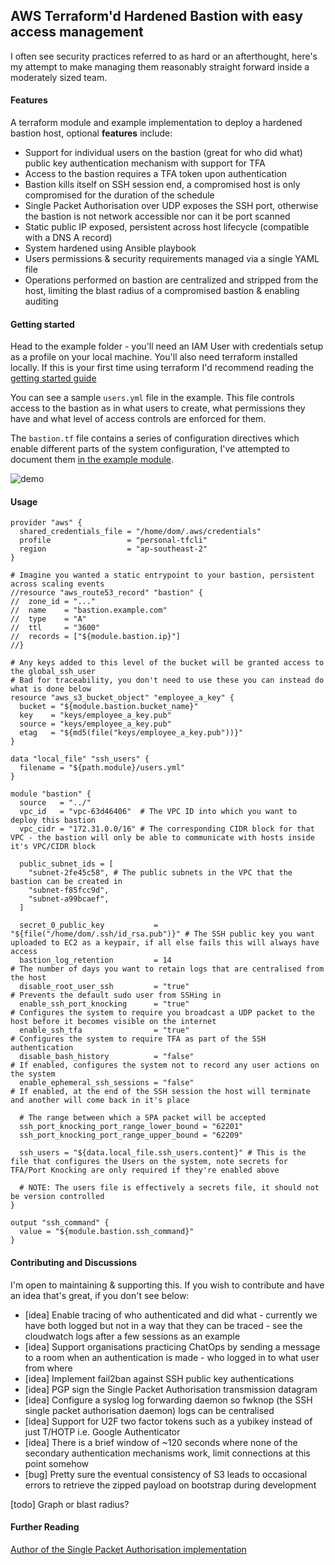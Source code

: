## AWS Terraform'd Hardened Bastion with easy access management

I often see security practices referred to as hard or an afterthought, here's my attempt to make managing them reasonably straight forward inside a moderately sized team.

#### Features

A terraform module and example implementation to deploy a hardened bastion host, optional **features** include:

* Support for individual users on the bastion (great for who did what) public key authentication mechanism with support for TFA
* Access to the bastion requires a TFA token upon authentication
* Bastion kills itself on SSH session end, a compromised host is only compromised for the duration of the schedule
* Single Packet Authorisation over UDP exposes the SSH port, otherwise the bastion is not network accessible nor can it be port scanned
* Static public IP exposed, persistent across host lifecycle (compatible with a DNS A record)
* System hardened using Ansible playbook
* Users permissions & security requirements managed via a single YAML file
* Operations performed on bastion are centralized and stripped from the host, limiting the blast radius of a compromised bastion & enabling auditing

#### Getting started

Head to the example folder - you'll need an IAM User with credentials setup as a profile on your local machine.
You'll also need terraform installed locally.
If this is your first time using terraform I'd recommend reading the [getting started guide](https://www.terraform.io/intro/getting-started/build.html)

You can see a sample `users.yml` file in the example. This file controls access to the bastion as in what users to create, what permissions they have and what level of access controls are enforced for them.

The `bastion.tf` file contains a series of configuration directives which enable different parts of the system configuration, I've attempted to document them [in the example module](example/bastion.tf).

![demo](https://github.com/Dombo/hardened-bastion/raw/master/demo-bastion.gif)

#### Usage

```hcl
provider "aws" {
  shared_credentials_file = "/home/dom/.aws/credentials"
  profile                 = "personal-tfcli"
  region                  = "ap-southeast-2"
}

# Imagine you wanted a static entrypoint to your bastion, persistent across scaling events
//resource "aws_route53_record" "bastion" {
//  zone_id = "..."
//  name    = "bastion.example.com"
//  type    = "A"
//  ttl     = "3600"
//  records = ["${module.bastion.ip}"]
//}

# Any keys added to this level of the bucket will be granted access to the global_ssh_user
# Bad for traceability, you don't need to use these you can instead do what is done below
resource "aws_s3_bucket_object" "employee_a_key" {
  bucket = "${module.bastion.bucket_name}"
  key    = "keys/employee_a_key.pub"
  source = "keys/employee_a_key.pub"
  etag   = "${md5(file("keys/employee_a_key.pub"))}"
}

data "local_file" "ssh_users" {
  filename = "${path.module}/users.yml"
}

module "bastion" {
  source   = "../"
  vpc_id   = "vpc-63d46406"  # The VPC ID into which you want to deploy this bastion
  vpc_cidr = "172.31.0.0/16" # The corresponding CIDR block for that VPC - the bastion will only be able to communicate with hosts inside it's VPC/CIDR block

  public_subnet_ids = [
    "subnet-2fe45c58", # The public subnets in the VPC that the bastion can be created in
    "subnet-f85fcc9d",
    "subnet-a99bcaef",
  ]

  secret_0_public_key           = "${file("/home/dom/.ssh/id_rsa.pub")}" # The SSH public key you want uploaded to EC2 as a keypair, if all else fails this will always have access
  bastion_log_retention         = 14                                     # The number of days you want to retain logs that are centralised from the host
  disable_root_user_ssh         = "true"                                 # Prevents the default sudo user from SSHing in
  enable_ssh_port_knocking      = "true"                                 # Configures the system to require you broadcast a UDP packet to the host before it becomes visible on the internet
  enable_ssh_tfa                = "true"                                 # Configures the system to require TFA as part of the SSH authentication
  disable_bash_history          = "false"                                # If enabled, configures the system not to record any user actions on the system
  enable_ephemeral_ssh_sessions = "false"                                # If enabled, at the end of the SSH session the host will terminate and another will come back in it's place

  # The range between which a SPA packet will be accepted
  ssh_port_knocking_port_range_lower_bound = "62201"
  ssh_port_knocking_port_range_upper_bound = "62209"

  ssh_users = "${data.local_file.ssh_users.content}" # This is the file that configures the Users on the system, note secrets for TFA/Port Knocking are only required if they're enabled above

  # NOTE: The users file is effectively a secrets file, it should not be version controlled
}

output "ssh_command" {
  value = "${module.bastion.ssh_command}"
}
```

#### Contributing and Discussions

I'm open to maintaining & supporting this. If you wish to contribute and have an idea that's great, if you don't see below:

* [idea] Enable tracing of who authenticated and did what - currently we have both logged but not in a way that they can be traced - see the cloudwatch logs after a few sessions as an example
* [idea] Support organisations practicing ChatOps by sending a message to a room when an authentication is made - who logged in to what user from where
* [idea] Implement fail2ban against SSH public key authentications
* [idea] PGP sign the Single Packet Authorisation transmission datagram
* [idea] Configure a syslog log forwarding daemon so fwknop (the SSH single packet authorisation daemon) logs can be centralised
* [idea] Support for U2F two factor tokens such as a yubikey instead of just T/HOTP i.e. Google Authenticator
* [idea] There is a brief window of ~120 seconds where none of the secondary authentication mechanisms work, limit connections at this point somehow
* [bug] Pretty sure the eventual consistency of S3 leads to occasional errors to retrieve the zipped payload on bootstrap during development

[todo] Graph or blast radius?

#### Further Reading

[Author of the Single Packet Authorisation implementation](http://cipherdyne.org/blog/2015/04/nat-and-single-packet-authorization.html)
